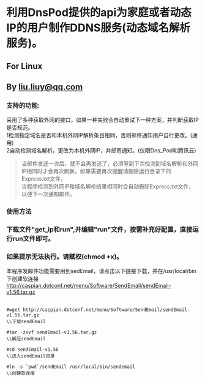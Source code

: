 # 利用DnsPod提供的api为家庭或者动态IP的用户制作DDNS服务(动态域名解析服务)。<br>
## For Linux<br>
## By liu.liuy@qq.com<br>

### 支持的功能:<br>
采用了多种获取外网的接口，如果一种失败会自动重试下一种方案，并判断获取IP是否规范。   
1检测指定域名是否和本机外网IP解析条目相同，否则邮件通知用户自行更改。(通用)<br>
2自动检测域名解析，更改为本机外网IP，并邮寄通知。(仅限Dns_Pod和腾讯云)<br>
> 当邮件发送一次后，就不会再发送了，必须等到下次检测到域名解析和外网IP相同时才会再次刷新。如果需要再次提醒请删除运行目录下的Express.txt文件，<br>
> 当程序检测到外网IP和域名解析结果相同时会自动删除Express.txt文件，以便下一次通知邮件。
### 使用方法
### 下载文件"get_ip和run",并编辑"run"文件，按需补充好配置，直接运行run文件即可。
### 如果提示无法执行。请赋权(chmod +x)。

本程序发邮件功能需要用到sedEmail，请点击以下链接下载，并在/usr/local/bin下创建软连接<br>
http://caspian.dotconf.net/menu/Software/SendEmail/sendEmail-v1.56.tar.gz<br>
<br>
```shell
#wget http://caspian.dotconf.net/menu/Software/SendEmail/sendEmail-v1.56.tar.gz
\\下载sendEmail

#tar -zxvf sendEmail-v1.56.tar.gz
\\解压sendEmail

#cd sendEmail-v1.56
\\进入sendEmail目录

#ln -s `pwd`/sendEmail /usr/local/bin/sendemail
\\创建软连接
```

